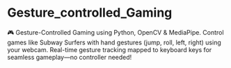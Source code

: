 # Gesture_controlled_Gaming
🎮 Gesture-Controlled Gaming using Python, OpenCV &amp; MediaPipe. Control games like Subway Surfers with hand gestures (jump, roll, left, right) using your webcam. Real-time gesture tracking mapped to keyboard keys for seamless gameplay—no controller needed!
